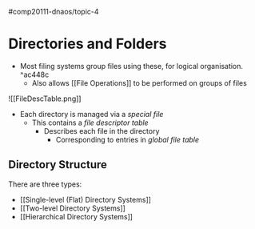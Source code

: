 #comp20111-dnaos/topic-4 
# Directories and Folders

- Most filing systems group files using these, for logical organisation. ^ac448c
	- Also allows [[File Operations]] to be performed on groups of files

![[FileDescTable.png]]

- Each directory is managed via a *special file*
	- This contains a *file descriptor table*
		- Describes each file in the directory
			- Corresponding to entries in *global file table*

## Directory Structure

There are three types:
- [[Single-level (Flat) Directory Systems]]
- [[Two-level Directory Systems]]
- [[Hierarchical Directory Systems]]

### 